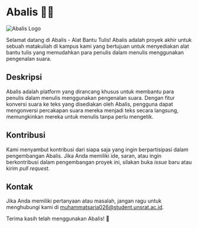 # Abalis 🎤📝

![Abalis Logo](/path/to/abalis_logo.png)

Selamat datang di Abalis - Alat Bantu Tulis! Abalis adalah proyek akhir untuk sebuah matakuliah di kampus kami yang bertujuan untuk menyediakan alat bantu tulis yang memudahkan para penulis dalam menulis menggunakan pengenalan suara.

## Deskripsi

Abalis adalah platform yang dirancang khusus untuk membantu para penulis dalam menulis menggunakan pengenalan suara. Dengan fitur konversi suara ke teks yang disediakan oleh Abalis, pengguna dapat mengonversi percakapan suara mereka menjadi teks secara langsung, memungkinkan mereka untuk menulis tanpa perlu mengetik.


## Kontribusi

Kami menyambut kontribusi dari siapa saja yang ingin berpartisipasi dalam pengembangan Abalis. Jika Anda memiliki ide, saran, atau ingin berkontribusi dalam pengembangan proyek ini, silakan buka _issue_ baru atau kirim _pull request_.

## Kontak

Jika Anda memiliki pertanyaan atau masalah, jangan ragu untuk menghubungi kami di [muhammatsaria026@student.unsrat.ac.id](mailto:muhammatsaria026@student.unsrat.ac.id).

Terima kasih telah menggunakan Abalis! 🚀
